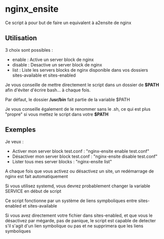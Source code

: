 # nginx_ensite

Ce script à pour but de faire un equivalent à a2ensite de nginx

## Utilisation

3 choix sont possibles :

* enable : Active un server block de nginx
* disable : Desactive un server block de nginx
* list : Liste les servers blocks de nginx disponible dans vos dossiers sites-available et sites-enabled

Je vous conseille de mettre directement le script dans un dossier de **$PATH** afin d'éviter d'écrire bash... à chaque fois.

Par défaut, le dossier **/usr/bin** fait partie de la variable $PATH

Je vous conseille également de le renommer sans le .sh, ce qui est plus "propre" si vous mettez le script dans votre **$PATH**

## Exemples

Je veux :
* Activer mon server block test.conf : "nginx-ensite enable test.conf"
* Désactiver mon server block test.conf : "nginx-ensite disable test.conf"
* Lister tous mes server blocks : "nginx-ensite list"
 
A chaque fois que vous activez ou désactivez un site, un redémarrage de nginx est fait automatiquement

Si vous utilisez systemd, vous devrez probablement changer la variable SERVICE en début de script

Ce script fonctionne par un système de liens sympboliques entre sites-enabled et sites-available

Si vous avez directement votre fichier dans sites-enabled, et que vous le désactivez par mégarde, pas de panique, le script est capable de detecter s'il s'agit d'un lien symbolique ou pas et ne supprimera que les liens symboliques
